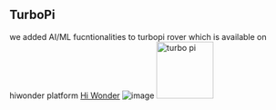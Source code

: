 ## TurboPi 
we added AI/ML fucntionalities to turbopi rover which is available on hiwonder platform [Hi Wonder](https://www.hiwonder.com/products/turbopi?variant=40112905388119&srsltid=AfmBOoqkcXaibBI_rhvY-8DWsbeCR9f2Yu0zsxAD9Oku1_DLy1ajlMWS) 
![image](https://github.com/user-attachments/assets/087271d6-5881-4dcf-a168-3af42c50759b)
<img src="https://github.com/user-attachments/assets/087271d6-5881-4dcf-a168-3af42c50759b" alt="turbo pi" width="100" height="100">

